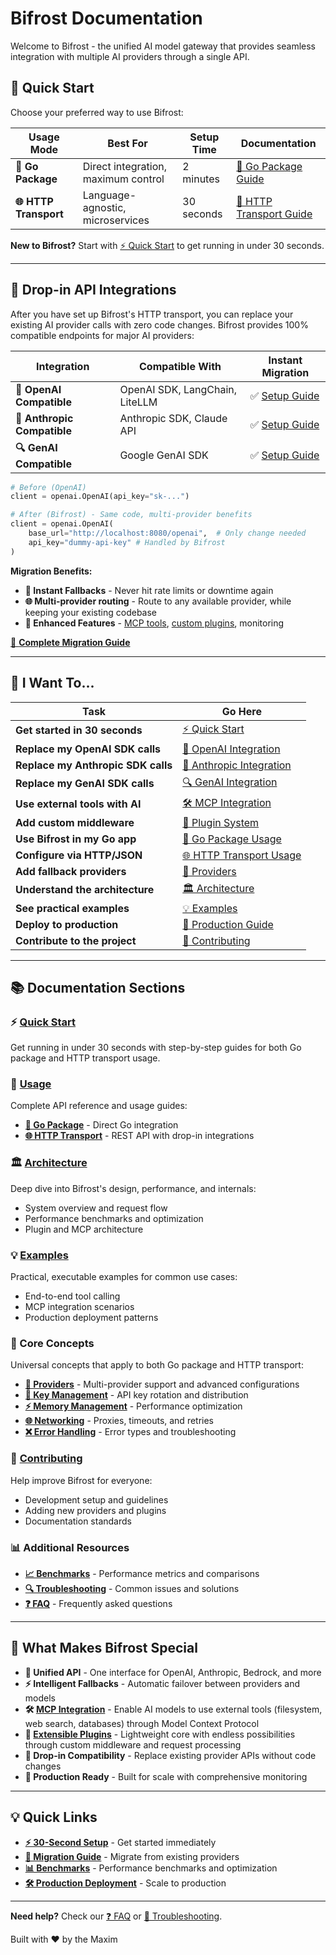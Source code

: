 # Bifrost Documentation

Welcome to Bifrost - the unified AI model gateway that provides seamless integration with multiple AI providers through a single API.

## 🚀 Quick Start

Choose your preferred way to use Bifrost:

| Usage Mode            | Best For                            | Setup Time | Documentation                                           |
| --------------------- | ----------------------------------- | ---------- | ------------------------------------------------------- |
| **🔧 Go Package**     | Direct integration, maximum control | 2 minutes  | [📖 Go Package Guide](quickstart/go-package.md)         |
| **🌐 HTTP Transport** | Language-agnostic, microservices    | 30 seconds | [📖 HTTP Transport Guide](quickstart/http-transport.md) |

**New to Bifrost?** Start with [⚡ Quick Start](quickstart/) to get running in under 30 seconds.

---

## 🔄 Drop-in API Integrations

After you have set up Bifrost's HTTP transport, you can replace your existing AI provider calls with zero code changes. Bifrost provides 100% compatible endpoints for major AI providers:

| Integration                 | Compatible With                | Instant Migration                                                           |
| --------------------------- | ------------------------------ | --------------------------------------------------------------------------- |
| **🤖 OpenAI Compatible**    | OpenAI SDK, LangChain, LiteLLM | ✅ [Setup Guide](usage/http-transport/integrations/openai-compatible.md)    |
| **🧠 Anthropic Compatible** | Anthropic SDK, Claude API      | ✅ [Setup Guide](usage/http-transport/integrations/anthropic-compatible.md) |
| **🔍 GenAI Compatible**     | Google GenAI SDK               | ✅ [Setup Guide](usage/http-transport/integrations/genai-compatible.md)     |

```python
# Before (OpenAI)
client = openai.OpenAI(api_key="sk-...")

# After (Bifrost) - Same code, multi-provider benefits
client = openai.OpenAI(
    base_url="http://localhost:8080/openai",  # Only change needed
    api_key="dummy-api-key" # Handled by Bifrost
)
```

**Migration Benefits:**

- **🔄 Instant Fallbacks** - Never hit rate limits or downtime again
- **🌐 Multi-provider routing** - Route to any available provider, while keeping your existing codebase
- **🚀 Enhanced Features** - [MCP tools](mcp.md), [custom plugins](plugins.md), monitoring

[📖 **Complete Migration Guide**](usage/http-transport/integrations/migration-guide.md)

---

## 🎯 I Want To...

| Task                               | Go Here                                                                               |
| ---------------------------------- | ------------------------------------------------------------------------------------- |
| **Get started in 30 seconds**      | [⚡ Quick Start](quickstart/)                                                         |
| **Replace my OpenAI SDK calls**    | [🔄 OpenAI Integration](usage/http-transport/integrations/openai-compatible.md)       |
| **Replace my Anthropic SDK calls** | [🧠 Anthropic Integration](usage/http-transport/integrations/anthropic-compatible.md) |
| **Replace my GenAI SDK calls**     | [🔍 GenAI Integration](usage/http-transport/integrations/genai-compatible.md)         |
| **Use external tools with AI**     | [🛠️ MCP Integration](mcp.md)                                                          |
| **Add custom middleware**          | [🔌 Plugin System](plugins.md)                                                        |
| **Use Bifrost in my Go app**       | [🔧 Go Package Usage](usage/go-package/)                                              |
| **Configure via HTTP/JSON**        | [🌐 HTTP Transport Usage](usage/http-transport/)                                      |
| **Add fallback providers**         | [🔄 Providers](usage/providers.md)                                                    |
| **Understand the architecture**    | [🏛️ Architecture](architecture/)                                                      |
| **See practical examples**         | [💡 Examples](examples/)                                                              |
| **Deploy to production**           | [🚀 Production Guide](usage/http-transport/configuration/)                            |
| **Contribute to the project**      | [🤝 Contributing](contributing/)                                                      |

---

## 📚 Documentation Sections

### ⚡ [Quick Start](quickstart/)

Get running in under 30 seconds with step-by-step guides for both Go package and HTTP transport usage.

### 📖 [Usage](usage/)

Complete API reference and usage guides:

- **[🔧 Go Package](usage/go-package/)** - Direct Go integration
- **[🌐 HTTP Transport](usage/http-transport/)** - REST API with drop-in integrations

### 🏛️ [Architecture](architecture/)

Deep dive into Bifrost's design, performance, and internals:

- System overview and request flow
- Performance benchmarks and optimization
- Plugin and MCP architecture

### 💡 [Examples](examples/)

Practical, executable examples for common use cases:

- End-to-end tool calling
- MCP integration scenarios
- Production deployment patterns

### 🔧 Core Concepts

Universal concepts that apply to both Go package and HTTP transport:

- **[🔗 Providers](usage/providers.md)** - Multi-provider support and advanced configurations
- **[🔑 Key Management](usage/key-management.md)** - API key rotation and distribution
- **[⚡ Memory Management](usage/memory-management.md)** - Performance optimization
- **[🌐 Networking](usage/networking.md)** - Proxies, timeouts, and retries
- **[❌ Error Handling](usage/errors.md)** - Error types and troubleshooting

### 🤝 [Contributing](contributing/)

Help improve Bifrost for everyone:

- Development setup and guidelines
- Adding new providers and plugins
- Documentation standards

### 📊 Additional Resources

- **[📈 Benchmarks](benchmarks.md)** - Performance metrics and comparisons
- **[🔍 Troubleshooting](troubleshooting.md)** - Common issues and solutions
- **[❓ FAQ](faq.md)** - Frequently asked questions

---

## 🌟 What Makes Bifrost Special

- **🔄 Unified API** - One interface for OpenAI, Anthropic, Bedrock, and more
- **⚡ Intelligent Fallbacks** - Automatic failover between providers and models
- **🛠️ [MCP Integration](mcp.md)** - Enable AI models to use external tools (filesystem, web search, databases) through Model Context Protocol
- **🔌 [Extensible Plugins](plugins.md)** - Lightweight core with endless possibilities through custom middleware and request processing
- **🎯 Drop-in Compatibility** - Replace existing provider APIs without code changes
- **🚀 Production Ready** - Built for scale with comprehensive monitoring

---

## 💡 Quick Links

- **[⚡ 30-Second Setup](quickstart/)** - Get started immediately
- **[🔄 Migration Guide](usage/http-transport/integrations/migration-guide.md)** - Migrate from existing providers
- **[📊 Benchmarks](benchmarks.md)** - Performance benchmarks and optimization
- **[🛠️ Production Deployment](usage/http-transport/configuration/)** - Scale to production

---

**Need help?** Check our [❓ FAQ](faq.md) or [🔧 Troubleshooting](troubleshooting.md).

Built with ❤️ by the Maxim
